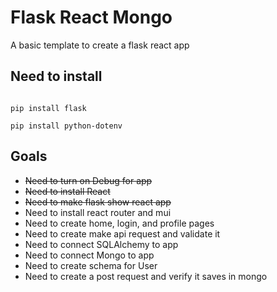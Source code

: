 # Flask React Mongo
A basic template to create a flask react app 


## Need to install 

```

pip install flask

pip install python-dotenv

```

## Goals

- ~~Need to turn on Debug for app~~
- ~~Need to install React~~
- ~~Need to make flask show react app~~
- Need to install react router and mui
- Need to create home, login, and profile pages
- Need to create make api request and validate it
- Need to connect SQLAlchemy to app
- Need to connect Mongo to app
- Need to create schema for User
- Need to create a post request and verify it saves in mongo